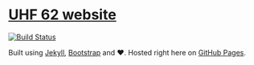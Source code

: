 # [UHF 62 website](https://www.uhf62.co.uk)

[![Build Status](https://www.travis-ci.org/uhf62/uhf62.co.uk.svg?branch=master)](https://www.travis-ci.org/uhf62/uhf62.co.uk)

Built using [Jekyll](https://jekyllrb.com), [Bootstrap](https://getbootstrap.com) and ❤️. Hosted right here on [GitHub Pages](https://pages.github.com).

